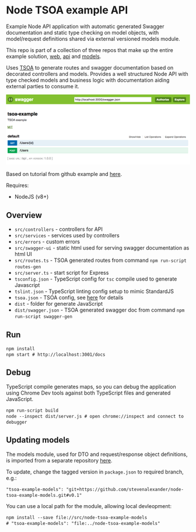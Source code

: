 # Node TSOA example API

Example Node API application with automatic generated Swagger documentation and static type checking on model objects, with model/request definitions shared via external versioned models module.

This repo is part of a collection of three repos that make up the entire example solution, [web](https://github.com/stevenalexander/node-tsoa-example-web), [api](https://github.com/stevenalexander/node-tsoa-example-api) and [models](https://github.com/stevenalexander/node-tsoa-example-models).

Uses [TSOA](https://github.com/lukeautry/tsoa) to generate routes and swagger documentation based on decorated controllers and models. Provides a well structured Node API with type checked models and business logic with documentation aiding external parties to consume it.

![swagger](https://raw.githubusercontent.com/stevenalexander/node-tsoa-example/master/images/swagger.png "swagger doc")

Based on tutorial from github example and [here](https://medium.com/willsonic/swagger-nodejs-typescript-tsoa-15a3f10fabaf).

Requires:
* NodeJS (v8+)

## Overview

* `src/controllers` - controllers for API
* `src/services` - services used by controllers
* `src/errors` - custom errors
* `src/swagger-ui` - static html used for serving swagger documentation as html UI
* `src/routes.ts` - TSOA generated routes from command `npm run-script routes-gen`
* `src/server.ts` - start script for Express
* `tsconfig.json` - TypeScript config for `tsc` compile used to generate Javascript
* `tslint.json` - TypeScript linting config setup to mimic StandardJS
* `tsoa.json` - TSOA config, see [here](https://github.com/lukeautry/tsoa) for details
* `dist` - folder for generate JavaScript
* `dist/swagger.json` - TSOA generated swagger doc from command `npm run-script swagger-gen`

## Run

```
npm install
npm start # http://localhost:3001/docs
```

## Debug

TypeScript compile generates maps, so you can debug the application using Chrome Dev tools against both TypeScript files and generated JavaScript.

```
npm run-script build
node --inspect dist/server.js # open chrome://inspect and connect to debugger
```

## Updating models

The models module, used for DTO and request/response object definitions, is imported from a separate repository [here](https://github.com/stevenalexander/node-tsoa-example-models).

To update, change the tagged version in `package.json` to required branch, e.g.:

```
"tsoa-example-models": "git+https://github.com/stevenalexander/node-tsoa-example-models.git#v0.1"
```

You can use a local path for the module, allowing local devleopment:

```
npm install --save file://src/node-tsoa-example-models
# "tsoa-example-models": "file:../node-tsoa-example-models"
```
